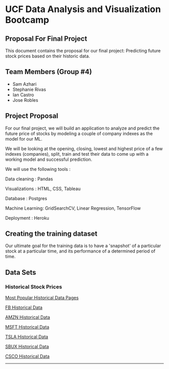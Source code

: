 # UCF Data Analysis and Visualization Bootcamp 

## Proposal For Final Project 

This document contains the proposal for our final project: Predicting future stock prices based on their historic data. 


## Team Members (Group #4) 
* Sam Azhari
* Stephanie Rivas
* Ian Castro
* Jose Robles


## Project Proposal

For our final project, we will build an application to analyze and predict the future price of stocks by modeling a couple of company indexes as the model for our ML. 

We will be looking at the opening, closing, lowest and highest price of a few indexes (companies), split, train and test their data to come up with a working model and successful prediction.

We will use the following tools : 

Data cleaning : Pandas

Visualizations : HTML, CSS, Tableau

Database : Postgres

Machine Learning: GridSearchCV, Linear Regression, TensorFlow

Deployment : Heroku

## Creating the training dataset

Our ultimate goal for the training data is to have a 'snapshot' of a particular stock at a particular time, and its performance of a determined period of time.


## Data Sets

### Historical Stock Prices

[Most Popular Historical Data Pages](https://www.nasdaq.com/market-activity/quotes/historical)

[FB Historical Data](https://www.nasdaq.com/market-activity/stocks/fb/historical)

[AMZN Historical Data](https://www.nasdaq.com/market-activity/stocks/amzn/historical)

[MSFT Historical Data](https://www.nasdaq.com/market-activity/stocks/msft/historical)

[TSLA Historical Data](https://www.nasdaq.com/market-activity/stocks/tsla/historical)

[SBUX Historical Data](https://www.nasdaq.com/market-activity/stocks/sbux/historical)

[CSCO Historical Data](https://www.nasdaq.com/market-activity/stocks/csco/historical)



---




